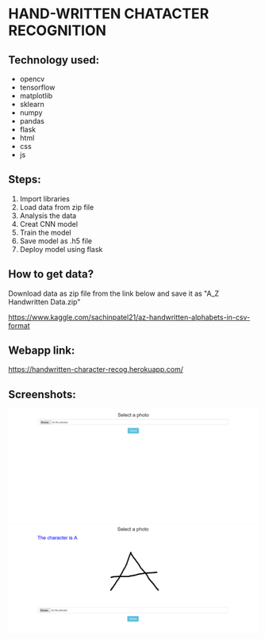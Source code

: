 # HAND-WRITTEN CHATACTER RECOGNITION

## Technology used:
- opencv
- tensorflow
- matplotlib
- sklearn
- numpy
- pandas
- flask
- html
- css
- js

## Steps:
1. Import libraries
2. Load data from zip file
3. Analysis the data
4. Creat CNN model
5. Train the model
6. Save model as .h5 file
7. Deploy model using flask

## How to get data?
Download data as zip file from the link below and save it as "A_Z Handwritten Data.zip"

https://www.kaggle.com/sachinpatel21/az-handwritten-alphabets-in-csv-format

## Webapp link:
https://handwritten-character-recog.herokuapp.com/

## Screenshots:
![My Image](screenshots/img1.png)
![My Image](screenshots/img2.png)

